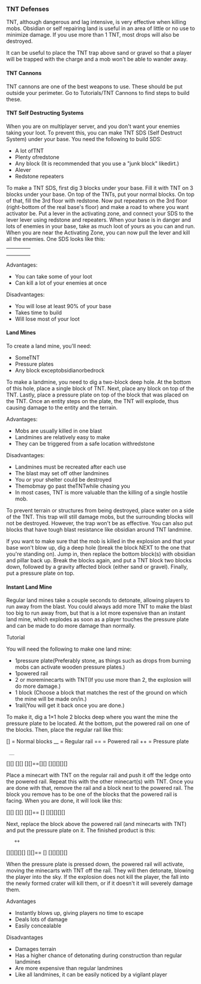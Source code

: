 ### TNT Defenses
TNT, although dangerous and lag intensive, is very effective when killing mobs. Obsidian or self repairing land is useful in an area of little or no use to minimize damage. If you use more than 1 TNT, most drops will also be destroyed.

It can be useful to place the TNT trap above sand or gravel so that a player will be trapped with the charge and a mob won't be able to wander away.

#### TNT Cannons
TNT cannons are one of the best weapons to use. These should be put outside your perimeter. Go to Tutorials/TNT Cannons to find steps to build these.

#### TNT Self Destructing Systems
When you are on multiplayer server, and you don't want your enemies taking your loot. To prevent this, you can make TNT SDS (Self Destruct System) under your base. You need the following to build SDS:

- A lot ofTNT
- Plenty ofredstone
- Any block (It is recommended that you use a "junk block" likedirt.)
- Alever
- Redstone repeaters

To make a TNT SDS, first dig 3 blocks under your base. Fill it with TNT on 3 blocks under your base. On top of the TNTs, put your normal blocks. On top of that, fill the 3rd floor with redstone. Now put repeaters on the 3rd floor (right-bottom of the real base's floor) and make a road to where you want activator be. Put a lever in the activating zone, and connect your SDS to the lever lever using redstone and repeaters. When your base is in danger and lots of enemies in your base, take as much loot of yours as you can and run. When you are near the Activating Zone, you can now pull the lever and kill all the enemies. One SDS looks like this:         

|  |  |  |  |
|--|--|--|--|
|  |  |  |  |
|  |  |  |  |
|  |  |  |  |

Advantages:

- You can take some of your loot
- Can kill a lot of your enemies at once

Disadvantages:

- You will lose at least 90% of your base
- Takes time to build
- Will lose most of your loot

#### Land Mines
To create a land mine, you'll need:

- SomeTNT
- Pressure plates
- Any block exceptobsidianorbedrock

To make a landmine, you need to dig a two-block deep hole. At the bottom of this hole, place a single block of TNT. Next, place any block on top of the TNT. Lastly, place a pressure plate on top of the block that was placed on the TNT. Once an entity steps on the plate, the TNT will explode, thus causing damage to the entity and the terrain.

Advantages:

- Mobs are usually killed in one blast
- Landmines are relatively easy to make
- They can be triggered from a safe location withredstone

Disadvantages:

- Landmines must be recreated after each use
- The blast may set off other landmines
- You or your shelter could be destroyed
- Themobmay go past theTNTwhile chasing you
- In most cases, TNT is more valuable than the killing of a single hostile mob.

To prevent terrain or structures from being destroyed, place water on a side of the TNT. This trap will still damage mobs, but the surrounding blocks will not be destroyed. However, the trap won't be as effective. You can also put blocks that have tough blast resistance like obsidian around TNT landmine.

If you want to make sure that the mob is killed in the explosion and that your base won't blow up, dig a deep hole (break the block NEXT to the one that you're standing on). Jump in, then replace the bottom block(s) with obsidian and pillar back up. Break the blocks again, and put a TNT block two blocks down, followed by a gravity affected block (either sand or gravel). Finally, put a pressure plate on top.

#### Instant Land Mine
Regular land mines take a couple seconds to detonate, allowing players to run away from the blast. You could always add more TNT to make the blast too big to run away from, but that is a lot more expensive than an instant land mine, which explodes as soon as a player touches the pressure plate and can be made to do more damage than normally.

Tutorial

You will need the following to make one land mine:

- 1pressure plate(Preferably stone, as things such as drops from burning mobs can activate wooden pressure plates.)
- 1powered rail
- 2 or moreminecarts with TNT(If you use more than 2, the explosion will do more damage.)
- 1 block (Choose a block that matches the rest of the ground on which the mine will be made on/in.)
- 1rail(You will get it back once you are done.)

To make it, dig a 1×1 hole 2 blocks deep where you want the mine the pressure plate to be located. At the bottom, put the powered rail on one of the blocks. Then, place the regular rail like this:

[] = Normal blocks
__ = Regular rail
== = Powered rail
++ = Pressure plate

     __
   [][]  [][]
   [][]==[][]
   [][][][][]

Place a minecart with TNT on the regular rail and push it off the ledge onto the powered rail. Repeat this with the other minecart(s) with TNT. Once you are done with that, remove the rail and a block next to the powered rail. The block you remove has to be one of the blocks that the powered rail is facing. When you are done, it will look like this:

   [][]  [][]
   [][]==  []
   [][][][][]

Next, replace the block above the powered rail (and minecarts with TNT) and put the pressure plate on it. The finished product is this:

       ++
   [][][][][]
   [][]==  []
   [][][][][]

When the pressure plate is pressed down, the powered rail will activate, moving the minecarts with TNT off the rail. They will then detonate, blowing the player into the sky. If the explosion does not kill the player, the fall into the newly formed crater will kill them, or if it doesn't it will severely damage them.

Advantages

- Instantly blows up, giving players no time to escape
- Deals lots of damage
- Easily concealable

Disadvantages

- Damages terrain
- Has a higher chance of detonating during construction than regular landmines
- Are more expensive than regular landmines
- Like all landmines, it can be easily noticed by a vigilant player

